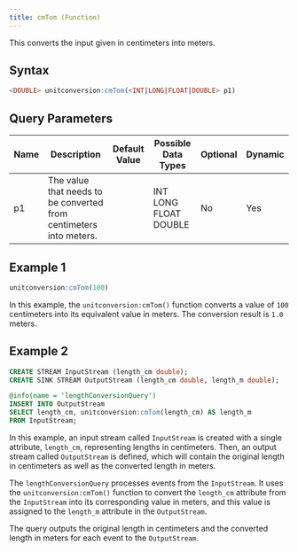 ```yaml
---
title: cmTom (Function)
---
```


This converts the input given in centimeters into meters.

## Syntax

```sql
<DOUBLE> unitconversion:cmTom(<INT|LONG|FLOAT|DOUBLE> p1)
```

## Query Parameters

| Name | Description   | Default Value | Possible Data Types   | Optional | Dynamic |
|------|---------------|---------------|-----------------------|----------|---------|
| p1   | The value that needs to be converted from centimeters into meters. |               | INT LONG FLOAT DOUBLE | No       | Yes     |

## Example 1

```sql
unitconversion:cmTom(100)
```

In this example, the `unitconversion:cmTom()` function converts a value of `100` centimeters into its equivalent value in meters. The conversion result is `1.0` meters.

## Example 2

```sql
CREATE STREAM InputStream (length_cm double);
CREATE SINK STREAM OutputStream (length_cm double, length_m double);

@info(name = 'lengthConversionQuery')
INSERT INTO OutputStream
SELECT length_cm, unitconversion:cmTom(length_cm) AS length_m
FROM InputStream;
```

In this example, an input stream called `InputStream` is created with a single attribute, `length_cm`, representing lengths in centimeters. Then, an output stream called `OutputStream` is defined, which will contain the original length in centimeters as well as the converted length in meters.

The `lengthConversionQuery` processes events from the `InputStream`. It uses the `unitconversion:cmTom()` function to convert the `length_cm` attribute from the `InputStream` into its corresponding value in meters, and this value is assigned to the `length_m` attribute in the `OutputStream`.

The query outputs the original length in centimeters and the converted length in meters for each event to the `OutputStream`.
